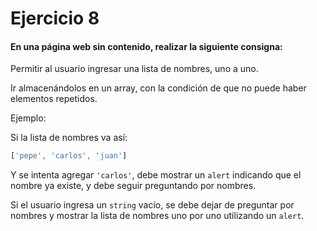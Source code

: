 # Ejercicio 8

#### En una página web sin contenido, realizar la siguiente consigna:

Permitir al usuario ingresar una lista de nombres, uno a uno.

Ir almacenándolos en un array, con la condición de que no puede haber elementos repetidos.

Ejemplo:

Si la lista de nombres va así:

```js
['pepe', 'carlos', 'juan']
```

Y se intenta agregar ``'carlos'``, debe mostrar un ``alert`` indicando que el nombre ya existe, y debe seguir preguntando por nombres.

Si el usuario ingresa un ``string`` vacío, se debe dejar de preguntar por nombres y mostrar la lista de nombres uno por uno utilizando un ``alert``.